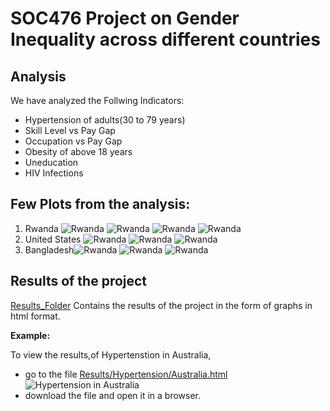 # SOC476 Project on Gender Inequality across different countries
## Analysis
We have analyzed the Follwing Indicators:
- Hypertension of adults(30 to 79 years)
- Skill Level vs Pay Gap
- Occupation vs Pay Gap
- Obesity of above 18 years
- Uneducation
- HIV Infections
## Few Plots from the analysis:
1. Rwanda
![Rwanda](./Plots/Rawanda_HIV.png)
![Rwanda](./Plots/RawandaHypertension.png)
![Rwanda](./Plots/Rwanda_Obesity.png)
![Rwanda](./Plots/Rawanda_Uneducation.png)
2. United States
![Rwanda](./Plots/USA_Hypertension.png)
![Rwanda](./Plots/USA_Obesity.png)
![Rwanda](./Plots/USA_Uneducation.png)
3. Bangladesh![Rwanda](./Plots/Bangladesh_Hypertension.png)
![Rwanda](./Plots/Bangladesh_Obeseity.png)
![Rwanda](./Plots/Bangladesh_Uneducation.png)
## Results of the project
[Results_Folder](Results) Contains the results of the project in the form of graphs in html format.

**Example:**

To view the results,of Hypertenstion in Australia, 

- go to the file [Results/Hypertension/Australia.html](Results/Hypertension/Australia.html)
![Hypertension in Australia](img.png)
- download the file and open it in a browser.

